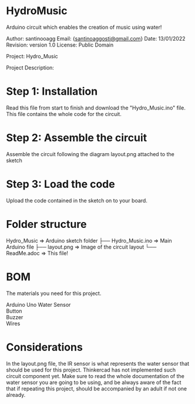 # HydroMusic
Arduino circuit which enables the creation of music using water!

Author: santinooagg
Email: {santinoaggosti@gmail.com}
Date: 13/01/2022
Revision: version 1.0
License: Public Domain


Project: Hydro_Music 

Project Description:

# Step 1: Installation

Read this file from start to finish and download the "Hydro_Music.ino" file. This file contains the whole code for the circuit.

# Step 2: Assemble the circuit

Assemble the circuit following the diagram layout.png attached to the sketch

# Step 3: Load the code

Upload the code contained in the sketch on to your board.

# Folder structure


 Hydro_Music              => Arduino sketch folder
  ├── Hydro_Music.ino     => Main Arduino file
  ├── layout.png          => Image of the circuit layout
  └── ReadMe.adoc         => This file!

# BOM
The materials you need for this project.

Arduino Uno 
Water Sensor  
Button         
Buzzer         
Wires          


# Considerations
In the layout.png file, the IR sensor is what represents the water sensor that should be used for this project. Thinkercad has not implemented such circuit component yet. 
Make sure to read the whole documentation of the water sensor you are going to be using, and be always aware of the fact that if repeating this project, should be accompanied by an adult if not one already.

